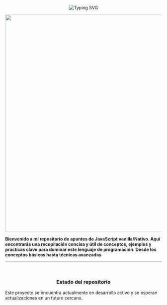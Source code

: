 
<p align="center"><img src="https://readme-typing-svg.demolab.com?font=Fira+Code&duration=6000&pause=1000&color=FFD600&center=true&vCenter=true&width=435&lines=Hola+coders+bienvenido;+Apuntes+de+JavaScript+Vanilla" alt="Typing SVG" /></a></p>


<p align="center">
    <img width="700" src="https://midu.dev/images/wallpapers/una-taza-de-javascript.png">
</p>

<div>
<strong align="center">
    Bienvenido a mi repositorio de apuntes de JavaScript vanilla/Nativo. Aquí encontrarás una recopilación concisa y útil de conceptos, ejemplos y prácticas clave
    para dominar este lenguaje de programación. Desde los conceptos básicos hasta técnicas avanzadas
</strong><br>

<hr>
<br>
  <h3 align="center">Estado del repositorio</h3>
  <p>
       Este proyecto se encuentra actualmente en desarrollo activo y se esperan actualizaciones en un futuro cercano.
  </p>
 






